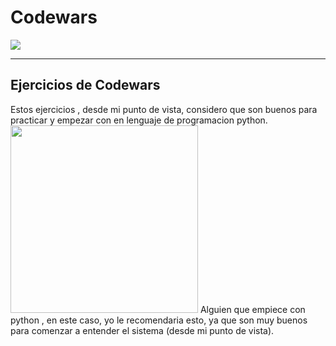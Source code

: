 # Codewars

<img src= "https://www.codewars.com/users/ErikPC/badges/large">

---

## Ejercicios de Codewars

Estos ejercicios , desde mi punto de vista, considero que son buenos para practicar y empezar con en lenguaje de programacion python.
<img src="https://64.media.tumblr.com/51a55b770d8c0adcac30cbb8e9ca8d84/tumblr_pigrjbHei51w0po92_1280.jpg" width="300" >
Alguien que empiece con python , en este caso, yo le recomendaria esto, ya que son muy buenos para comenzar a entender el sistema (desde mi punto de vista).
